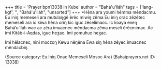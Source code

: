 +++
title = 'Prayer bpn13038 in Kube'
author = "Bahá'u'lláh"
tags = ['lang-kgf', '', "Bahá'u'lláh", "unsorted"]
+++
*Hêna ara youmi hêmma mêndacmu.  Eu iniŋ memeseli ara mutulaŋgê êrêc miwiŋ zêma Eu iniŋ orac zêzêtec memeseli ara ic kiwa hêna oriŋ kic iguc zêselimaoc.  Ic koaya eneŋ Bahá’u’lláh wac ac zêra imuacnec mêndacma zêma meseli êrêcmimac.  Ac imi Kitáb-i-Aqdas, iguc heʒac.  Imi yomuhuc heʒac.

Imi hêlacnec, nini moczoŋ Kewu nêŋêna Ewa siŋ hêna zêyec imuacnec mêndacbiŋ.

(Source category: Eu Iniŋ Onac Memeseli Mosoc Ara)
(Bahaiprayers.net ID: 13038)
